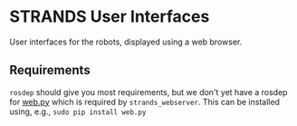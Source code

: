 # STRANDS User Interfaces

User interfaces for the robots, displayed using a web browser.

## Requirements

`rosdep` should give you most requirements, but we don't yet have a rosdep for [web.py](http://webpy.org) which is required by `strands_webserver`. This can be installed using, e.g., `sudo pip install web.py`
